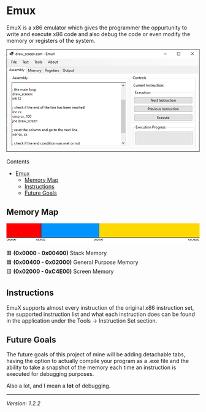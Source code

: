 # Emux

EmuX is a x86 emulator which gives the programmer the oppurtunity to write and execute x86 code and also debug the code or even modify the memory or registers of the system.

![EmuX](/misc/EmuX%20screenshot.png)

Contents

- [Emux](#emux)
  - [Memory Map](#memory-map)
  - [Instructions](#instructions)
  - [Future Goals](#future-goals)
  
## Memory Map

![Memory Map](/misc/memory%20map.png)

🟥 **(0x0000 - 0x00400)** Stack Memory <br>
🟦 **(0x00400 - 0x02000)** General Purpose Memory <br>
🟨 **(0x02000 - 0xC4E00)** Screen Memory <br>

## Instructions

EmuX supports almost every instruction of the original x86 instruction set, the supported instruction list and what each instruction does can be found in the application under the Tools -> Instruction Set section.

## Future Goals

The future goals of this project of mine will be adding detachable tabs, having the option to actually compile your program as a .exe file and the ability to take a snapshot of the memory each time an instruction is executed for debugging purposes.

Also a lot, and I mean a **lot** of debugging.

---

*Version: 1.2.2*
